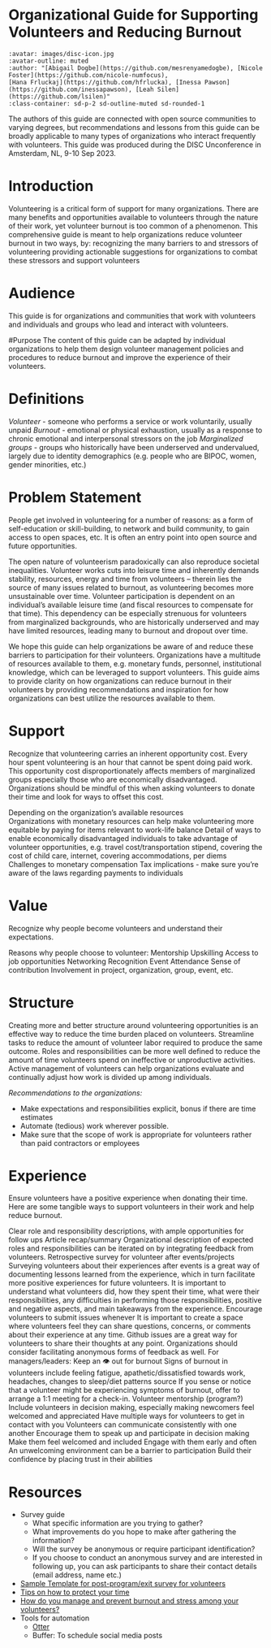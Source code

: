 # Organizational Guide for Supporting Volunteers and Reducing Burnout

```{article-info}
:avatar: images/disc-icon.jpg
:avatar-outline: muted
:author: "[Abigail Dogbe](https://github.com/mesrenyamedogbe), [Nicole Foster](https://github.com/nicole-numfocus),
[Hana Frluckaj](https://github.com/hfrlucka), [Inessa Pawson](https://github.com/inessapawson), [Leah Silen](https://github.com/lsilen)"
:class-container: sd-p-2 sd-outline-muted sd-rounded-1
```

The authors of this guide are connected with open source communities to varying degrees, but recommendations and lessons from this guide 
can be broadly applicable to many types of organizations who interact frequently with volunteers. This guide was produced during the 
DISC Unconference in Amsterdam, NL, 9-10 Sep 2023. 

# Introduction
Volunteering is a critical form of support for many organizations. There are many benefits and opportunities available to volunteers 
through the nature of their work, yet volunteer burnout is too common of a phenomenon. This comprehensive guide is meant to help 
organizations reduce volunteer burnout in two ways, by:
recognizing the many barriers to and stressors of volunteering
providing actionable suggestions for organizations to combat these stressors and support volunteers

# Audience
This guide is for organizations and communities that work with volunteers and individuals and groups who lead and interact with volunteers. 

#Purpose
The content of this guide can be adapted by individual organizations to help them design volunteer 
management policies and procedures to reduce burnout and improve the experience of their volunteers.     

# Definitions
*Volunteer* - someone who performs a service or work voluntarily, usually unpaid 
*Burnout* - emotional or physical exhaustion, usually as a response to chronic emotional and interpersonal stressors on the job
*Marginalized groups* - groups who historically have been underserved and undervalued, largely due to identity demographics
(e.g. people who are BIPOC, women, gender minorities, etc.) 

# Problem Statement
People get involved in volunteering for a number of reasons: as a form of self-education or skill-building, to network and 
build community, to gain access to open spaces, etc. It is often an entry point into open source and future opportunities. 

The open nature of volunteerism paradoxically can also reproduce societal inequalities. Volunteer works cuts into leisure 
time and inherently demands stability, resources, energy and time from volunteers – therein lies the source of many issues 
related to burnout, as volunteering becomes more unsustainable over time. Volunteer participation is dependent on an 
individual’s available leisure time (and fiscal resources to compensate for that time). This dependency can be especially 
strenuous for volunteers from marginalized backgrounds, who are historically underserved and may have limited resources, 
leading many to burnout and dropout over time.

We hope this guide can help organizations be aware of and reduce these barriers to participation for their volunteers. 
Organizations have a multitude of resources available to them, e.g. monetary funds, personnel, institutional knowledge, 
which can be leveraged to support volunteers. This guide aims to provide clarity on how organizations can reduce burnout 
in their volunteers by providing recommendations and inspiration for how organizations can best utilize the resources available to them. 

# Support
Recognize that volunteering carries an inherent opportunity cost. Every hour spent volunteering is an hour that cannot be spent doing paid work. This opportunity cost disproportionately affects members of marginalized groups especially those who are economically disadvantaged. Organizations should be mindful of this when asking volunteers to donate their time and look for ways to offset this cost.

Depending on the organization’s available resources  
Organizations with monetary resources can help make volunteering more equitable by paying for items relevant to work-life balance
Detail of ways to enable economically disadvantaged individuals to take advantage of volunteer opportunities, e.g. travel cost/transportation stipend, covering the cost of child care, internet, covering accommodations, per diems 
Challenges to monetary compensation
Tax implications - make sure you’re aware of the laws regarding payments to individuals

# Value
Recognize why people become volunteers and understand their expectations. 

Reasons why people choose to volunteer:
Mentorship
Upskilling
Access to job opportunities
Networking
Recognition
Event Attendance 
Sense of contribution
Involvement in project, organization, group, event, etc.

# Structure
Creating more and better structure around volunteering opportunities is an effective way to reduce 
the time burden placed on volunteers. Streamline tasks to reduce the amount of volunteer labor required 
to produce the same outcome. Roles and responsibilities can be more well defined to reduce the amount of 
time volunteers spend on ineffective or unproductive activities. Active management of volunteers can help 
organizations evaluate and continually adjust how work is divided up among individuals.

*Recommendations to the organizations:*
- Make expectations and responsibilities explicit, bonus if there are time estimates
- Automate (tedious) work wherever possible.
- Make sure that the scope of work is appropriate for volunteers rather than paid contractors or employees

# Experience
Ensure volunteers have a positive experience when donating their time. Here are some tangible ways to support volunteers in their work and help reduce burnout. 

Clear role and responsibility descriptions, with ample opportunities for follow ups
Article recap/summary 
Organizational description of expected roles and responsibilities can be iterated on by integrating feedback from volunteers.
Retrospective survey for volunteer after events/projects
Surveying volunteers about their experiences after events is a great way of documenting lessons learned from the experience, which in turn facilitate more positive experiences for future volunteers. It is important to understand what volunteers did, how they spent their time, what were their responsibilities, any difficulties in performing those responsibilities, positive and negative aspects, and main takeaways from the experience. 
Encourage volunteers to submit issues whenever
It is important to create a space where volunteers feel they can share questions, concerns, or comments about their experience at any time. 
Github issues are a great way for volunteers to share their thoughts at any point.
Organizations should consider facilitating anonymous forms of feedback as well. 
For managers/leaders: Keep an 👁️ out for burnout 
Signs of burnout in volunteers include feeling fatigue, apathetic/dissatisfied towards work, headaches, changes to sleep/diet patterns source
If you sense or notice that a volunteer might be experiencing symptoms of burnout, offer to arrange a 1:1 meeting for a check-in. 
Volunteer mentorship (program?)
Include volunteers in decision making, especially making newcomers feel welcomed and appreciated
Have multiple ways for volunteers to get in contact with you
Volunteers can communicate consistently with one another
Encourage them to speak up and participate in decision making
Make them feel welcomed and included
Engage with them early and often
An unwelcoming environment can be a barrier to participation
Build their confidence by placing trust in their abilities

# Resources
- Survey guide
  - What specific information are you trying to gather?
  - What improvements do you hope to make after gathering the information?
  - Will the survey be anonymous or require participant identification? 
  - If you choose to conduct an anonymous survey and are interested in following up, you can ask participants to share their contact details (email address, name etc.)
- [Sample Template for post-program/exit survey for volunteers](https://forms.gle/VZKWsLVtNj4M5GMHA)
- [Tips on how to protect your time](https://zapier.com/blog/better-time-management/)
- [How do you manage and prevent burnout and stress among your volunteers?](https://www.linkedin.com/advice/0/how-do-you-manage-prevent-burnout-stress-among#:~:text=Communicate%20clearly%20and%20regularly,goals%2C%20feedback%2C%20and%20appreciation.)
- Tools for automation
  - [Otter](https://otter.ai/)
  - Buffer: To schedule social media posts



